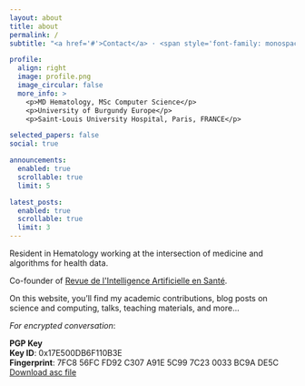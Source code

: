 ```yaml
---
layout: about
title: about
permalink: /
subtitle: "<a href='#'>Contact</a> · <span style='font-family: monospace;'>emmanuel_sleiman[at]etu[dot]ube[dot]fr</span>"

profile:
  align: right
  image: profile.png
  image_circular: false
  more_info: >
    <p>MD Hematology, MSc Computer Science</p>
    <p>University of Burgundy Europe</p>
    <p>Saint-Louis University Hospital, Paris, FRANCE</p>

selected_papers: false
social: true

announcements:
  enabled: true
  scrollable: true
  limit: 5

latest_posts:
  enabled: true
  scrollable: true
  limit: 3
---
```


Resident in Hematology working at the intersection of medicine and algorithms for health data.

Co-founder of [Revue de l'Intelligence Artificielle en Santé](https://revue-ia-sante.fr/index.php/accueil).

On this website, you’ll find my academic contributions, blog posts on science and computing, talks, teaching materials, and more...

_For encrypted conversation_:

**PGP Key**   
**Key ID**: 0x17E500DB6F110B3E  
**Fingerprint**: 7FC8 56FC FD92 C307 A91E 5C99 7C23 0033 BC9A DE5C    
[Download asc file](https://keys.openpgp.org/vks/v1/by-fingerprint/7FC856FCFD92C307A91E5C997C230033BC9ADE5C)


